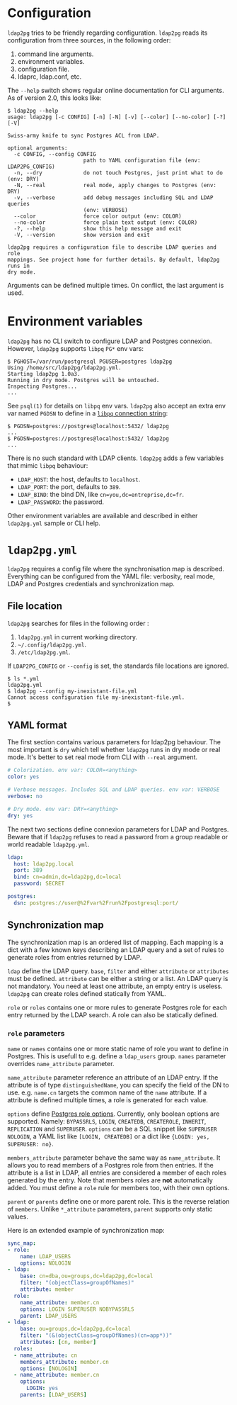<h1>Configuration</h1>

`ldap2pg` tries to be friendly regarding configuration. `ldap2pg` reads its
configuration from three sources, in the following order:

1. command line arguments.
2. environment variables.
3. configuration file.
4. ldaprc, ldap.conf, etc.

The `--help` switch shows regular online documentation for CLI arguments. As of
version 2.0, this looks like:

``` console
$ ldap2pg --help
usage: ldap2pg [-c CONFIG] [-n] [-N] [-v] [--color] [--no-color] [-?] [-V]

Swiss-army knife to sync Postgres ACL from LDAP.

optional arguments:
  -c CONFIG, --config CONFIG
                        path to YAML configuration file (env: LDAP2PG_CONFIG)
  -n, --dry             do not touch Postgres, just print what to do (env: DRY)
  -N, --real            real mode, apply changes to Postgres (env: DRY)
  -v, --verbose         add debug messages including SQL and LDAP queries
                        (env: VERBOSE)
  --color               force color output (env: COLOR)
  --no-color            force plain text output (env: COLOR)
  -?, --help            show this help message and exit
  -V, --version         show version and exit

ldap2pg requires a configuration file to describe LDAP queries and role
mappings. See project home for further details. By default, ldap2pg runs in
dry mode.
```

Arguments can be defined multiple times. On conflict, the last argument is used.


# Environment variables

`ldap2pg` has no CLI switch to configure LDAP and Postgres connexion. However, `ldap2pg` supports `libpq` `PG*` env vars:

```
$ PGHOST=/var/run/postgresql PGUSER=postgres ldap2pg
Using /home/src/ldap2pg/ldap2pg.yml.
Starting ldap2pg 1.0a3.
Running in dry mode. Postgres will be untouched.
Inspecting Postgres...
...
```

See `psql(1)` for details on `libpq` env vars. `ldap2pg` also accept an extra
env var named `PGDSN` to define in
a
[`libpq` connection string](https://www.postgresql.org/docs/current/static/libpq-connect.html#LIBPQ-CONNSTRING):

```
$ PGDSN=postgres://postgres@localhost:5432/ ldap2pg
...
$ PGDSN=postgres://postgres@localhost:5432/ ldap2pg
...
```

There is no such standard with LDAP clients. `ldap2pg` adds a few variables that
mimic `libpq` behaviour:

- `LDAP_HOST`: the host, defaults to `localhost`.
- `LDAP_PORT`: the port, defaults to `389`.
- `LDAP_BIND`: the bind DN, like `cn=you,dc=entreprise,dc=fr`.
- `LDAP_PASSWORD`: the password.

Other environment variables are available and described in either `ldap2pg.yml`
sample or CLI help.


# `ldap2pg.yml`

`ldap2pg` requires a config file where the synchronisation map is described.
Everything can be configured from the YAML file: verbosity, real mode, LDAP and
Postgres credentials and synchronization map.

## File location

`ldap2pg` searches for files in the following order :

1. `ldap2pg.yml` in current working directory.
2. `~/.config/ldap2pg.yml`.
3. `/etc/ldap2pg.yml`.

If `LDAP2PG_CONFIG` or `--config` is set, the standards file locations are
ignored.

``` console
$ ls *.yml
ldap2pg.yml
$ ldap2pg --config my-inexistant-file.yml
Cannot access configuration file my-inexistant-file.yml.
$
```

## YAML format

The first section contains various parameters for ldap2pg behaviour. The most
important is `dry` which tell whether `ldap2pg` runs in dry mode or real mode.
It\'s better to set real mode from CLI with `--real` argument.

``` yaml
# Colorization. env var: COLOR=<anything>
color: yes

# Verbose messages. Includes SQL and LDAP queries. env var: VERBOSE
verbose: no

# Dry mode. env var: DRY=<anything>
dry: yes
```

The next two sections define connexion parameters for LDAP and Postgres. Beware
that if `ldap2pg` refuses to read a password from a group readable or world
readable `ldap2pg.yml`.

``` yaml
ldap:
  host: ldap2pg.local
  port: 389
  bind: cn=admin,dc=ldap2pg,dc=local
  password: SECRET

postgres:
  dsn: postgres://user@%2Fvar%2Frun%2Fpostgresql:port/
```

## Synchronization map

The synchronization map is an ordered list of mapping. Each mapping is a dict
with a few known keys describing an LDAP query and a set of rules to generate
roles from entries returned by LDAP.

`ldap` define the LDAP query. `base`, `filter` and either `attribute` or
`attributes` must be defined. `attribute` can be either a string or a list. An
LDAP query is not mandatory. You need at least one attribute, an empty entry is
useless. `ldap2pg` can create roles defined statically from YAML.

`role` or `roles` contains one or more rules to generate Postgres role for each
entry returned by the LDAP search. A role can also be statically defined.

### `role` parameters

`name` or `names` contains one or more static name of role you want to define in
Postgres. This is usefull to e.g. define a `ldap_users` group. `names` parameter
overrides `name_attribute` parameter.

`name_attribute` parameter reference an attribute of an LDAP entry. If the
attribute is of type `distinguishedName`, you can specify the field of the DN to
use. e.g. `name.cn` targets the common name of the `name` attribute. If a
attribute is defined multiple times, a role is generated for each value.

`options`
define
[Postgres role options](https://www.postgresql.org/docs/current/static/sql-createrole.html).
Currently, only boolean options are supported. Namely: `BYPASSRLS`, `LOGIN`,
`CREATEDB`, `CREATEROLE`, `INHERIT`, `REPLICATION` and `SUPERUSER`. `options`
can be a SQL snippet like `SUPERUSER NOLOGIN`, a YAML list like `[LOGIN,
CREATEDB]` or a dict like `{LOGIN: yes, SUPERUSER: no}`.

`members_attribute` parameter behave the same way as `name_attribute`. It allows
you to read members of a Postgres role from then entries. If the attribute is a
list in LDAP, all entries are considered a member of each roles generated by the
entry. Note that members roles are **not** automatically added. You must define
a `role` rule for members too, with their own options.

`parent` or `parents` define one or more parent role. This is the reverse
relation of `members`. Unlike `*_attribute` parameters, `parent` supports only
static values.

Here is an extended example of synchronization map:

``` yaml
sync_map:
- role:
    name: LDAP_USERS
    options: NOLOGIN
- ldap:
    base: cn=dba,ou=groups,dc=ldap2pg,dc=local
    filter: "(objectClass=groupOfNames)"
    attribute: member
  role:
    name_attribute: member.cn
    options: LOGIN SUPERUSER NOBYPASSRLS
    parent: LDAP_USERS
- ldap:
    base: ou=groups,dc=ldap2pg,dc=local
    filter: "(&(objectClass=groupOfNames)(cn=app*))"
    attributes: [cn, member]
  roles:
  - name_attribute: cn
    members_attribute: member.cn
    options: [NOLOGIN]
  - name_attribute: member.cn
    options:
      LOGIN: yes
    parents: [LDAP_USERS]
```
